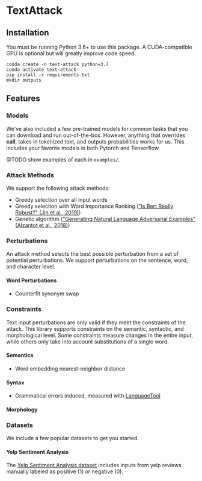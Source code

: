 # TextAttack

## Installation

You must be running Python 3.6+ to use this package. A CUDA-compatible GPU is 
optional but will greatly improve code speed.

```
conda create -n text-attack python=3.7
conda activate text-attack
pip install -r requirements.txt
mkdir outputs
```


## Features

### Models

We've also included a few pre-trained models for common
tasks that you can download and run out-of-the-box. However,
anything that overrides __call__, takes in tokenized text, and 
outputs probabilities works for us. This includes your favorite
models in both Pytorch and Tensorflow.

@TODO show examples of each in `examples/`.

### Attack Methods

We support the following attack methods:

- Greedy selection over all input words
- Greedy selection with Word Importance Ranking (["Is Bert Really Robust?" (Jin et al., 2019)](https://arxiv.org/abs/1907.11932))
- Genetic algorithm (["Generating Natural Language Adversarial Examples" (Alzantot et al., 2018)](https://arxiv.org/abs/1804.07998))

### Perturbations

An attack method selects the best possible perturbation from a set of potential perturbations. We support perturbations on the sentence, word, and character level.


#### Word Perturbations

- Counterfit synonym swap

### Constraints

Text input perturbations are only valid if they meet the constraints of the attack. This library supports constraints on the semantic, syntactic, and morphological level. Some constraints measure changes in the entire input, while others only take into account substitutions of a single word.

#### Semantics
- Word embedding nearest-neighbor distance

#### Syntax
- Grammatical errors induced, measured with [LanguageTool](https://languagetool.org/)

#### Morphology

### Datasets

We include a few popular datasets to get you started.

#### Yelp Sentiment Analysis

The [Yelp Sentiment Analysis dataset](https://www.yelp.com/dataset/challenge) includes inputs from yelp reviews manually labeled as positive (1) or negative (0).
